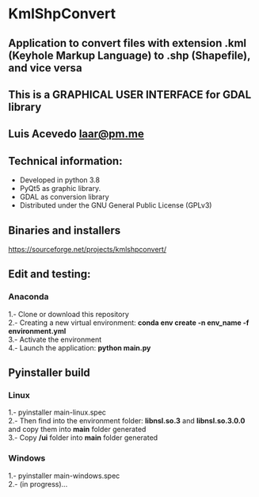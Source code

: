 # KmlShpConvert

## Application to convert files with extension .kml (Keyhole Markup Language) to .shp (Shapefile), and vice versa

## This is a GRAPHICAL USER INTERFACE for GDAL library

## Luis Acevedo  <laar@pm.me>

## Technical information:

- Developed in python 3.8
- PyQt5 as graphic library.
- GDAL as conversion library
- Distributed under the GNU General Public License (GPLv3)


## Binaries and installers
https://sourceforge.net/projects/kmlshpconvert/
		
## Edit and testing:
### Anaconda
1.- Clone or download this repository   
2.- Creating a new virtual environment: __conda env create -n env_name -f environment.yml__   
3.- Activate the environment   
4.- Launch the application: __python main.py__   

## Pyinstaller build
### Linux
1.- pyinstaller main-linux.spec   
2.- Then find into the environment folder: __libnsl.so.3__ and __libnsl.so.3.0.0__ and copy them into __main__ folder generated   
3.- Copy __/ui__ folder into __main__ folder generated   

### Windows
1.- pyinstaller main-windows.spec   
2.- (in progress)...   
